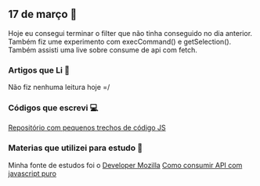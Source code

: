## 17 de março :pushpin:

Hoje eu consegui terminar o filter que não tinha conseguido no dia anterior. Também fiz ume experimento com execCommand() e getSelection(). Também assisti uma live sobre consume de api com fetch.

### Artigos que Li :newspaper:

Não fiz nenhuma leitura hoje =/

### Códigos que escrevi :computer:

[Repositório com pequenos trechos de código JS](https://github.com/crisgon/Javascript-Experiments)


### Materias que utilizei para estudo :scroll:

Minha fonte de estudos foi o [Developer Mozilla](https://developer.mozilla.org/pt-BR/docs)
[Como consumir API com javascript puro](https://www.youtube.com/watch?v=tocWDvPUkeI)








